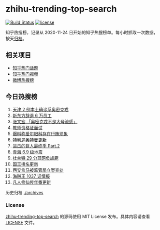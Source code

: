 # zhihu-trending-top-search

[![Build Status](https://github.com/justjavac/zhihu-trending-top-search/workflows/ci/badge.svg?branch=main)](https://github.com/justjavac/zhihu-trending-top-search/actions)
[![license](https://img.shields.io/github/license/justjavac/zhihu-trending-top-search)](https://github.com/justjavac/zhihu-trending-top-search/blob/main/LICENSE)

知乎热搜榜，记录从 2020-11-24 日开始的知乎热搜榜单。每小时抓取一次数据，按天[归档](./archives)。

## 相关项目

- [知乎热门话题](https://github.com/justjavac/zhihu-trending-hot-questions)
- [知乎热门视频](https://github.com/justjavac/zhihu-trending-hot-video)
- [微博热搜榜](https://github.com/justjavac/weibo-trending-hot-search)

## 今日热搜榜

<!-- BEGIN -->
<!-- 最后更新时间 Mon Jan 10 2022 02:08:19 GMT+0800 (China Standard Time) -->

1. [天津 2 例本土确诊系奥密克戎](https://www.zhihu.com/search?q=天津疫情)
1. [新东方辞退 6 万员工](https://www.zhihu.com/search?q=新东方辞退员工)
1. [张文宏 「奥密克戎不是大号流感」](https://www.zhihu.com/search?q=奥密克戎)
1. [教师资格证面试](https://www.zhihu.com/search?q=教师资格证面试)
1. [爆料称爱尔眼科存在行贿现象](https://www.zhihu.com/search?q=爱尔眼科)
1. [特利迦奥特曼更新](https://www.zhihu.com/search?q=特利迦奥特曼)
1. [进击的巨人最终季 Part.2](https://www.zhihu.com/search?q=进击的巨人)
1. [青海 6.9 级地震](https://www.zhihu.com/search?q=青海地震)
1. [杜兰特 29 分篮网负雄鹿](https://www.zhihu.com/search?q=篮网)
1. [国王排名更新](https://www.zhihu.com/search?q=国王排名)
1. [西安盒马被监管局立案查处](https://www.zhihu.com/search?q=西安盒马)
1. [海贼王 1037 话情报](https://www.zhihu.com/search?q=海贼王)
1. [凡人修仙传年番更新](https://www.zhihu.com/search?q=凡人修仙传)

<!-- END -->

历史归档 [./archives](./archives)

### License

[zhihu-trending-top-search](https://github.com/justjavac/zhihu-trending-top-search)
的源码使用 MIT License 发布。具体内容请查看 [LICENSE](./LICENSE) 文件。
